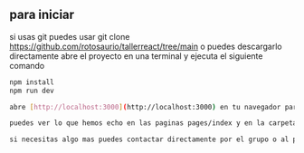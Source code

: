
## para iniciar
si usas git puedes usar git clone https://github.com/rotosaurio/tallerreact/tree/main o puedes descargarlo directamente 
abre el proyecto en una terminal y ejecuta el siguiente comando

```bash
npm install
npm run dev

abre [http://localhost:3000](http://localhost:3000) en tu navegador para ver los resultados

puedes ver lo que hemos echo en las paginas pages/index y en la carpeta  "componentes"

si necesitas algo mas puedes contactar directamente por el grupo o al privado
